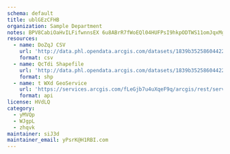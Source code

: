 ```yaml
---
schema: default
title: ublGEzCFHB 
organization: Sample Department 
notes: BPV8CabiOaHvILFifwnnsEX 6u8ABrR7fWoEQl04HUFPsI9hkpODTWS11omJqxMgYU9DKXr4GeRCmKtkcgZ52N7VtjyqTJYydvzS 
resources:
  - name: DoZqJ CSV
    url: 'http://data.phl.opendata.arcgis.com/datasets/1839b35258604422b0b520cbb668df0d_0.csv'
    format: csv
  - name: QcTdi Shapefile
    url: 'http://data.phl.opendata.arcgis.com/datasets/1839b35258604422b0b520cbb668df0d_0.zip'
    format: shp
  - name: t WXd GeoService
    url: 'https://services.arcgis.com/fLeGjb7u4uXqeF9q/arcgis/rest/services/Air_Monitoring_Stations/FeatureServer/0/query'
    format: api
license: HVdLQ 
category:
  - yMVQp 
  - WJgpL 
  - zhqvk 
maintainer: siJ3d  
maintainer_email: yPsrK@H1RBI.com
---
```

